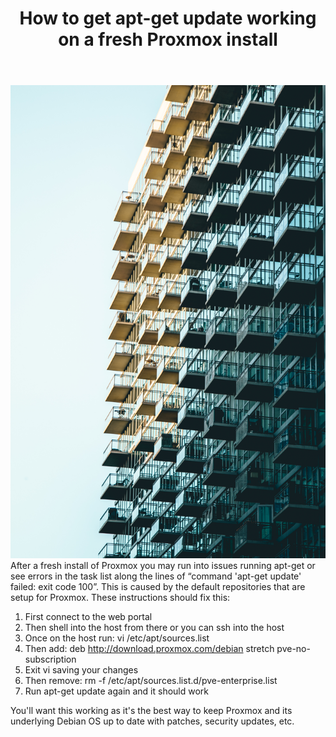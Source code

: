 ﻿---
title: How to get apt-get update working on a fresh Proxmox install
subTitle: Keeping things up to date
category: "DevOps"
cover: sawyer-bengtson-279785-unsplash.jpg
---
![Unsplash](sawyer-bengtson-279785-unsplash.jpg)
After a fresh install of Proxmox you may run into issues running apt-get or see errors in the task list along the lines of “command 'apt-get update' failed: exit code 100”. This is caused by the default repositories that are setup for Proxmox. These instructions should fix this:

1. First connect to the web portal
2. Then shell into the host from there or you can ssh into the host
3. Once on the host run: vi /etc/apt/sources.list
4. Then add: deb http://download.proxmox.com/debian stretch pve-no-subscription
5. Exit vi saving your changes
6. Then remove: rm -f /etc/apt/sources.list.d/pve-enterprise.list
7. Run apt-get update again and it should work

You'll want this working as it's the best way to keep Proxmox and its underlying Debian OS up to date with patches, security updates, etc.
